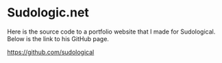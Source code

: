 # Sudologic.net
Here is the source code to a portfolio website that I made for Sudological.
Below is the link to his GitHub page.

https://github.com/sudological
